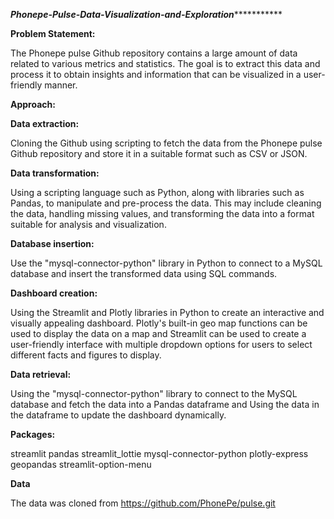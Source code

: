 
*****************Phonepe-Pulse-Data-Visualization-and-Exploration****************************



**Problem Statement:**

The Phonepe pulse Github repository contains a large amount of data related to various metrics and statistics. The goal is to extract this data and process it to obtain insights and information that can be visualized in a user-friendly manner.

**Approach:**

**Data extraction:**

Cloning the Github using scripting to fetch the data from the Phonepe pulse Github repository and store it in a suitable format such as CSV or JSON.

**Data transformation:** 

Using a scripting language such as Python, along with libraries such as Pandas, to manipulate and pre-process the data. This may include cleaning the data, handling missing values, and transforming the data into a format suitable for analysis and visualization.

**Database insertion:**

Use the "mysql-connector-python" library in Python to connect to a MySQL database and insert the transformed data using SQL commands.

**Dashboard creation:**

Using the Streamlit and Plotly libraries in Python to create an interactive and visually appealing dashboard. Plotly's built-in geo map functions can be used to display the data on a map and Streamlit can be used to create a user-friendly interface with multiple dropdown options for users to select different facts and figures to display.

**Data retrieval:** 

Using the "mysql-connector-python" library to connect to the MySQL database and fetch the data into a Pandas dataframe and Using the data in the dataframe to update the dashboard dynamically.

**Packages:**

streamlit
pandas
streamlit_lottie
mysql-connector-python
plotly-express
geopandas
streamlit-option-menu

**Data**

The data was cloned from https://github.com/PhonePe/pulse.git
